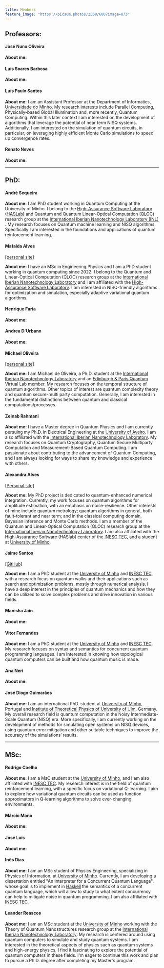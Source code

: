 ```yaml
---
title: Members
feature_image: "https://picsum.photos/2560/600?image=873"
---
```

## Professors:

#### José Nuno Oliveira  

**About me:**

 


#### Luís Soares Barbosa

**About me:**

 


#### Luís Paulo Santos


**About me:**
I am an Assistant Professor at the Department of Informatics, [Universidade do
Minho](https://www.uminho.pt/PT). My research interests include Parallel Computing, Physically-based
Global Illumination and, more recently, Quantum Computing. Within this later context I am interested
on the development of algorithms that leverage the potential of near term NISQ
systems. Additionally, I am interested on the simulation of quantum circuits, in particular, on
leveraging highly efficient Monte Carlo simulations to speed up convergence rates.
 


#### Renato Neves

**About me:**

 

---

## PhD:

#### André Sequeira

**About me:**
I am PhD student working in Quantum Computing at the University of Minho. I belong to the
[High-Assurance Software Laboratory (HASLab)](https://www.inesctec.pt/en/centres/haslab) and Quantum
and Quantum Linear-Optical Computation (QLOC) research group at the [International Iberian
Nanotechnology Laboratory (INL)](https://inl.int/) . My research focuses on Quantum machine learning
and NISQ algorithms. Specifically I am interested in the foundations and applications of quantum
reinforcement learning.
 


#### Mafalda Alves
[[personal site](https://mafaldaramoa.github.io/)]

**About me:**
I have an MSc in Engineering Physics and I am a PhD student working in quantum computing since 2022.
I belong to the Quantum and Linear-Optical Computation (QLOC) research group at the [International
Iberian Nanotechnology Laboratory](https://inl.int/) and I am affiliated with the [High-Assurance
Software Laboratory](https://www.inesctec.pt/en/centres/haslab). I am interested in NISQ-friendly
algorithms for optimization and simulation, especially adaptive variational quantum algorithms.



#### Henrique Faria

**About me:**

 


#### Andrea D'Urbano

**About me:**

 


#### Michael Oliveira
[[personal site]](https://michaeldoliveira.wordpress.com/)

**About me:**
I am Michael de Oliveira, a Ph.D. student at the [International Iberian Nanotechnology
Laboratory](https://inl.int/) and an [Edinburgh & Paris Quantum Virtual
Lab](https://www.ediparquantum.com/) member. My research focuses on the temporal structure of
quantum algorithms. Other topics of interest are quantum complexity theory and quantum secure-multi
party computation. Generally, I am interested in the fundamental distinctions between quantum and
classical computations/processes.

 


#### Zeinab Rahmani

**About me:**
I have a Master degree in Quantum Physics and I am currently persuing my Ph.D. in Electrical
Engineering at the [University of Aveiro](https://www.ua.pt/). I am also affiliated with the
[International Iberian Nanotechnology Laboratory](https://inl.int/). My research focuses on Quantum
Cryptography, Quantum Secure Multiparty Computation and Measurement-Based Quantum Computing. I am
passionate about contributing to the advancement of Quantum Computing, and I am always looking for
ways to share my knowledge and experience with others.
 


#### Alexandra Alves
[[Personal site]](https://sites.google.com/view/alexandraramoa/)

**About me:**
My PhD project is dedicated to quantum-enhanced numerical integration. Currently, my work focuses on
quantum algorithms for amplitude estimation, with an emphasis on noise-resilience. Other interests
of mine include quantum metrology; quantum algorithms in general, both fault-tolerant and near term;
and in the classical computing domain, Bayesian inference and Monte Carlo methods. I am a member of
the Quantum and Linear-Optical Computation (QLOC) research group at the [International Iberian
Nanotechnology Laboratory](https://inl.int/). I am also affiliated with the High-Assurance Software
(HASlab) center of the [INESC TEC](https://www.inesctec.pt/pt), and a student at [University of
Minho](https://www.uminho.pt/PT).
 


#### Jaime Santos
[[GitHub]](https://github.com/JaimePSantos)

**About me:**
I am a PhD student at the [University of Minho](https://www.uminho.pt/PT) and [INESC
TEC](https://www.inesctec.pt/pt), with a research focus on quantum walks and their applications such
as search and optimization problems, mostly through numerical analysis. I have a deep interest in
the principles of quantum mechanics and how they can be utilized to solve complex problems and drive
innovation in various fields.
 


#### Manisha Jain

**About me:**

 


#### Vitor Fernandes

**About me:**
I am a PhD student at the [University of Minho](https://www.uminho.pt/PT) and [INESC
TEC](https://www.inesctec.pt/pt).  My research focuses on syntax and semantics for concurrent
quantum programming languages.  I am interested in knowing how topological quantum computers can be
built and how quantum music is made.


 


#### Ana Neri

**About me:**

 


#### José Diogo Guimarães

**About me:**
I am an international PhD. student at [University of Minho](https://www.uminho.pt/PT), Portugal
and [Institute of Theoretical Physics of University of
Ulm](https://www.uni-ulm.de/en/nawi/institut-fuer-theoretische-physik-start-page/), Germany. My
overall research field is quantum computation in the Noisy Intermediate-Scale Quantum (NISQ)
era. More specifically, I am currently working on the development of methods for simulating open
systems on NISQ devices, using quantum error mitigation and other suitable techniques to improve the
accuracy of the simulations’ results.
 

---

## MSc:

#### Rodrigo Coelho

**About me:**
I am a MsC student at the [University of Minho](https://www.uminho.pt/PT), and I am also affiliated
with [INESC TEC](https://www.inesctec.pt/pt). My research interest is in the field of quantum
reinforcement learning, with a specific focus on variational Q-learning. I aim to explore how
variational quantum circuits can be used as function approximators in Q-learning algorithms to solve
ever-changing environments.
 


#### Márcio Mano

**About me:**

 


#### José Luís

**About me:**

 


#### Inês Dias

**About me:**
I am an MSc student of Physics Engineering, specializing in Physics of Information, at
[University of Minho](https://www.uminho.pt/PT). Currently, I am developing a dissertation
entitled "An Interpreter for a Concurrent Quantum Language", whose goal is to implement in
[Haskell](https://www.haskell.org/) the semantics of a concurrent quantum language, which will
allow to study to what extent concurrency can help to mitigate noise in quantum programming. I am
also affiliated with [INESC TEC](https://www.inesctec.pt/pt).
 


#### Leander Reascos

**About me:**
I am an MSc student at the [University of Minho](https://www.uminho.pt/PT) working with the Theory of Quantum Nanostructures
research group at the [International Iberian Nanotechnology Laboratory](https://inl.int/). My research is centered
around using quantum computers to simulate and study quantum systems. I am interested in the
theoretical aspects of physics such as quantum systems and high-energy physics. I find it
fascinating to explore the potential of quantum computers in these fields. I'm eager to continue
this work and plan to pursue a Ph.D. degree after completing my Master's program.
 